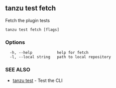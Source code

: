 ## tanzu test fetch

Fetch the plugin tests

```
tanzu test fetch [flags]
```

### Options

```
  -h, --help           help for fetch
  -l, --local string   path to local repository
```

### SEE ALSO

* [tanzu test](tanzu_test.md)	 - Test the CLI


